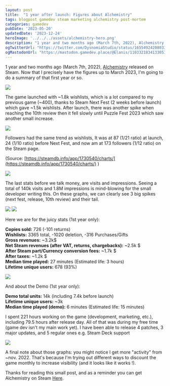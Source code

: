 ```yaml
---
layout: post
title:  "1 year after launch: Figures about Alchemistry"
tags: blogpost gamedev steam marketing alchemistry post-mortem
categories: gamedev
pubDate: '2023-05-20'
updatedDate: '2023-12-24'
heroImage: '../../../assets/alchemistry-hero.png'
description: "1 year and two months ago (March 7th, 2022), Alchemistry released on Steam. Now that I precisely have the figures up to March 2023, I'm going to do a summary of that first year or so."
ogTwitterUrl: "https://twitter.com/DysnomiaStudio/status/1655492420803371010"
ogMastodonUrl: "https://mastodon.gamedev.place/@Elanis/110332183413305320"
---
```


1 year and two months ago (March 7th, 2022), [Alchemistry](https://store.steampowered.com/app/1730540/Alchemistry/) released on Steam. Now that I precisely have the figures up to March 2023, I'm going to do a summary of that first year or so.


![](/assets/img/2023-05-20_gameplay.gif)

The game launched with ~1.8k wishlists, which is a lot compared to my previous game (~400), thanks to Steam Next Fest (2 weeks before launch) which gave ~1.5k wishlists. After launch, there was another spike when reaching the 10th review then it fell slowly until Puzzle Fest 2023 which saw another small increase.

![](/assets/img/2023-05-20_wishlists.webp)

Followers had the same trend as wishlists, It was at 87 (1/21 ratio) at launch, 24 (1/10 ratio) before Next Fest, and now am at 173 followers (1/12 ratio) on the Steam page.

(Source: [https://steamdb.info/app/1730540/charts/](https://steamdb.info/app/1730540/charts/) )

![](/assets/img/2023-05-20_followers.webp)

The last stats before we talk money, are visits and impressions. Seeing a total of 140k visits and 1.8M impressions is mind-blowing for the small developer writing this. On these graphs, we can clearly see 3 big spikes (next fest, release, 10th review) and their tail.

![](/assets/img/2023-05-20_visits.webp)
![](/assets/img/2023-05-20_impressions.webp)

Here we are for the juicy stats (1st year only):  

**Copies sold:** 726 (-101 returns)  
**Wishlists:** 3365 total, -1020 deletion, -316 Purchases/Gifts  
**Gross revenues:** ~3.2k$  
**Net Steam revenues (after VAT, returns, chargebacks):** ~2.5k $  
**After Steam part/Currency conversion fees:** ~1.7k $  
**After taxes:** ~1.2k $  
**Median time played:** 27 minutes (Estimated life: 3 hours)  
**Lifetime unique users:** 678 (93%)  

![](/assets/img/2023-05-20_sold.webp)

And about the Demo (1st year only):  

**Demo total units:** 14k (including 7.4k before launch)  
**Lifetime unique users:** ~3k  
**Median time played (demo):** 6 minutes (Estimated life: 15 minutes)  

I spent 221 hours working on the game (development, marketing, etc.), including 79.5 hours after release day. All of that was during my free time (game dev isn't my main work yet). I have been able to release 4 patches, 3 major updates, and 5 regular ones e.g. Steam Deck support

![](/assets/img/2023-05-20_time_spent.webp)

A final note about those graphs: you might notice I get more "activity" from ~nov. 2022. That's because I'm trying out different ways to discount the game monthly to increase visibility (and it looks like it works !).

Thanks for reading this small post, and as a reminder you can get Alchemistry on Steam [Here](https://store.steampowered.com/app/1730540/Alchemistry/).